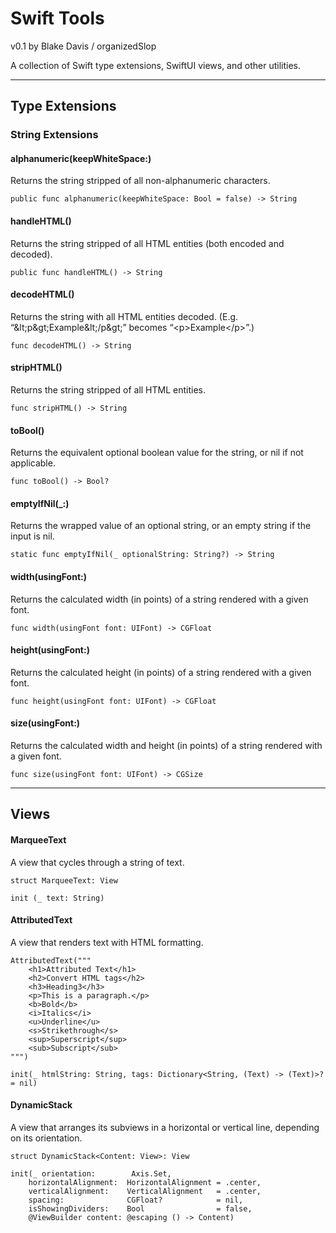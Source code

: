 # Swift Tools
v0.1
by Blake Davis / organizedSlop

A collection of Swift type extensions, SwiftUI views, and other utilities.


---

## Type Extensions

### String Extensions

#### alphanumeric(keepWhiteSpace:)
Returns the string stripped of all non-alphanumeric characters.

```
public func alphanumeric(keepWhiteSpace: Bool = false) -> String
```

#### handleHTML()
Returns the string stripped of all HTML entities (both encoded and decoded).

```
public func handleHTML() -> String
```

#### decodeHTML()
Returns the string with all HTML entities decoded.
(E.g. “\&lt;p\&gt;Example\&lt;/p\&gt;” becomes “\<p>Example\</p>”.)

```
func decodeHTML() -> String
```

#### stripHTML()
Returns the string stripped of all HTML entities.

```
func stripHTML() -> String
```

#### toBool()
Returns the equivalent optional boolean value for the string, or nil if not applicable.

```
func toBool() -> Bool?
```

#### emptyIfNil(_:)
Returns the wrapped value of an optional string, or an empty string if the input is nil.

```
static func emptyIfNil(_ optionalString: String?) -> String
```

#### width(usingFont:)
Returns the calculated width (in points) of a string rendered with a given font.

```
func width(usingFont font: UIFont) -> CGFloat
```

#### height(usingFont:)
Returns the calculated height (in points) of a string rendered with a given font.

```
func height(usingFont font: UIFont) -> CGFloat
```

#### size(usingFont:)
Returns the calculated width and height (in points) of a string rendered with a given font.

```
func size(usingFont font: UIFont) -> CGSize
```


---

## Views

#### MarqueeText
A view that cycles through a string of text.

```
struct MarqueeText: View
```
```
init (_ text: String)
```

#### AttributedText
A view that renders text with HTML formatting.

```
AttributedText("""
    <h1>Attributed Text</h1>
    <h2>Convert HTML tags</h2>
    <h3>Heading3</h3>
    <p>This is a paragraph.</p>
    <b>Bold</b>
    <i>Italics</i>
    <u>Underline</u>
    <s>Strikethrough</s>
    <sup>Superscript</sup>
    <sub>Subscript</sub>
""")
```
```
init(_ htmlString: String, tags: Dictionary<String, (Text) -> (Text)>? = nil)
```

#### DynamicStack
A view that arranges its subviews in a horizontal or vertical line, depending on its orientation.

```
struct DynamicStack<Content: View>: View
```
```
init(_ orientation:        Axis.Set,
    horizontalAlignment:  HorizontalAlignment = .center,
    verticalAlignment:    VerticalAlignment   = .center,
    spacing:              CGFloat?            = nil,
    isShowingDividers:    Bool                = false,
    @ViewBuilder content: @escaping () -> Content)
```

